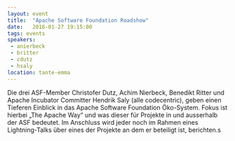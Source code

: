 ```yaml
---
layout: event
title:  "Apache Software Foundation Roadshow"
date:   2016-01-27 19:15:00
tags: events
speakers: 
 - anierbeck
 - britter
 - cdutz
 - hsaly
location: tante-emma
---
```


Die drei ASF-Member Christofer Dutz, Achim Nierbeck, Benedikt Ritter und Apache Incubator Committer Hendrik Saly (alle codecentric), geben einen Tieferen Einblick in das Apache Software Foundation Öko-System. Fokus ist hierbei „The Apache Way“ und was dieser für Projekte in und ausserhalb der ASF bedeutet. Im Anschluss wird jeder noch im Rahmen eines Lightning-Talks über eines der Projekte an dem er beteiligt ist, berichten.s
